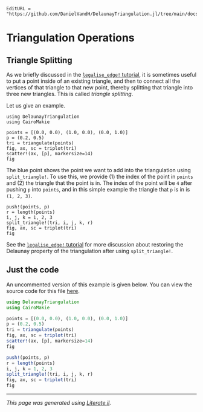 ```@meta
EditURL = "https://github.com/DanielVandH/DelaunayTriangulation.jl/tree/main/docs/src/literate_tutorials/operations_split_triangle.jl"
```

# Triangulation Operations
## Triangle Splitting

As we briefly discussed in the [`legalise_edge!` tutorial](operations_legalise_edge.md),
it is sometimes useful to put a point inside of an existing triangle, and then to
connect all the vertices of that triangle to that new point, thereby splitting
that triangle into three new triangles. This is called *triangle splitting*.

Let us give an example.

````@example operations_split_triangle
using DelaunayTriangulation
using CairoMakie

points = [(0.0, 0.0), (1.0, 0.0), (0.0, 1.0)]
p = (0.2, 0.5)
tri = triangulate(points)
fig, ax, sc = triplot(tri)
scatter!(ax, [p], markersize=14)
fig
````

The blue point shows the point we want to add into the triangulation
using `split_triangle!`. To use this, we provide (1) the index of the point
in `points` and (2) the triangle that the point is in. The index of the point
will be `4` after pushing `p` into `points`, and in this simple example
the triangle that `p` is in is `(1, 2, 3)`.

````@example operations_split_triangle
push!(points, p)
r = length(points)
i, j, k = 1, 2, 3
split_triangle!(tri, i, j, k, r)
fig, ax, sc = triplot(tri)
fig
````

See the [`legalise_edge!` tutorial](operations_legalise_edge.md) for more discussion
about restoring the Delaunay property of the triangulation after using
`split_triangle!`.
## Just the code
An uncommented version of this example is given below.
You can view the source code for this file [here](https://github.com/DanielVandH/DelaunayTriangulation.jl/tree/new-docs/docs/src/literate_tutorials/operations_split_triangle.jl).

```julia
using DelaunayTriangulation
using CairoMakie

points = [(0.0, 0.0), (1.0, 0.0), (0.0, 1.0)]
p = (0.2, 0.5)
tri = triangulate(points)
fig, ax, sc = triplot(tri)
scatter!(ax, [p], markersize=14)
fig

push!(points, p)
r = length(points)
i, j, k = 1, 2, 3
split_triangle!(tri, i, j, k, r)
fig, ax, sc = triplot(tri)
fig
```

---

*This page was generated using [Literate.jl](https://github.com/fredrikekre/Literate.jl).*

